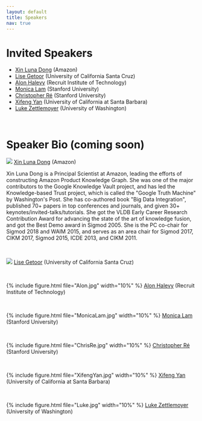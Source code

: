 ```yaml
---
layout: default
title: Speakers
nav: true
---
```


# Invited Speakers
+ [Xin Luna Dong](http://lunadong.com/)  (Amazon)
+ [Lise Getoor](https://getoor.soe.ucsc.edu/)  (University of California Santa Cruz)
+ [Alon Halevy](https://homes.cs.washington.edu/~alon/)  (Recruit Institute of Technology)
+ [Monica Lam](https://suif.stanford.edu/~lam/)  (Stanford University)
+ [Christopher Ré](https://cs.stanford.edu/people/chrismre/)  (Stanford University)
+ [Xifeng Yan](http://www.cs.ucsb.edu/~xyan/)  (University of California at Santa Barbara)
+ [Luke Zettlemoyer](https://www.cs.washington.edu/people/faculty/lsz)  (University of Washington)

<br>

# Speaker Bio (coming soon)

![](https://github.com/shanzhenren/kbcom18/tree/master/images/LunaDong.jpg)
 [Xin Luna Dong](http://lunadong.com/)  (Amazon)

Xin Luna Dong is a Principal Scientist at Amazon, leading the efforts of constructing Amazon Product Knowledge Graph. She was one of the major contributors to the Google Knowledge Vault project, and has led the Knowledge-based Trust project, which is called the "Google Truth Machine" by Washington's Post. She has co-authored book "Big Data Integration", published 70+ papers in top conferences and journals, and given 30+ keynotes/invited-talks/tutorials. She got the VLDB Early Career Research Contribution Award for advancing the state of the art of knowledge fusion, and got the Best Demo award in Sigmod 2005. She is the PC co-chair for Sigmod 2018 and WAIM 2015, and serves as an area chair for Sigmod 2017, CIKM 2017, Sigmod 2015, ICDE 2013, and CIKM 2011.

<br>

![](https://github.com/shanzhenren/kbcom18/tree/master/images/Lise.jpg)
 [Lise Getoor](https://getoor.soe.ucsc.edu/)  (University of California Santa Cruz)

<br>

{% include figure.html file="Alon.jpg" width="10%" %} [Alon Halevy](https://homes.cs.washington.edu/~alon/)  (Recruit Institute of Technology)

<br>

{% include figure.html file="MonicaLam.jpg" width="10%" %} [Monica Lam](https://suif.stanford.edu/~lam/)  (Stanford University)

<br>

{% include figure.html file="ChrisRe.jpg" width="10%" %} [Christopher Ré](https://cs.stanford.edu/people/chrismre/)  (Stanford University)

<br>

{% include figure.html file="XifengYan.jpg" width="10%" %} [Xifeng Yan](http://www.cs.ucsb.edu/~xyan/)  (University of California at Santa Barbara)


<br>

{% include figure.html file="Luke.jpg" width="10%" %} [Luke Zettlemoyer](https://www.cs.washington.edu/people/faculty/lsz)  (University of Washington)


<br>
